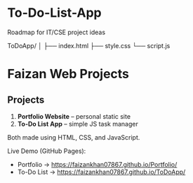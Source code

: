 # To-Do-List-App
Roadmap for IT/CSE project ideas


ToDoApp/
│
├── index.html
├── style.css
└── script.js

# Faizan Web Projects

## Projects
1. **Portfolio Website** – personal static site  
2. **To-Do List App** – simple JS task manager

Both made using HTML, CSS, and JavaScript.

Live Demo (GitHub Pages):  
- Portfolio → https://faizankhan07867.github.io/Portfolio/  
- To-Do List → https://faizankhan07867.github.io/ToDoApp/
